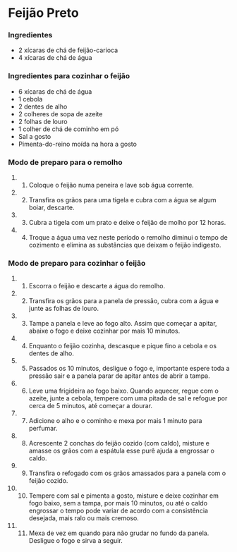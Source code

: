 # Feijão Preto

### Ingredientes

- 2 xícaras de chá de feijão-carioca
- 4 xícaras de chá de água

### Ingredientes para cozinhar o feijão

- 6 xícaras de chá de água
- 1 cebola
- 2 dentes de alho
- 2 colheres de sopa de azeite
- 2 folhas de louro
- 1 colher de chá de cominho em pó
- Sal a gosto
- Pimenta-do-reino moída na hora a gosto

### Modo de preparo para o remolho

1. 1. Coloque o feijão numa peneira e lave sob água corrente.
2. 2. Transfira os grãos para uma tigela e cubra com a água se algum boiar, descarte.
3. 3. Cubra a tigela com um prato e deixe o feijão de molho por 12 horas.
4. 4. Troque a água uma vez neste período o remolho diminui o tempo de cozimento e elimina as substâncias que deixam o feijão indigesto.

### Modo de preparo para cozinhar o feijão

1. 1. Escorra o feijão e descarte a água do remolho.
2. 2. Transfira os grãos para a panela de pressão, cubra com a água e junte as folhas de louro.
3. 3. Tampe a panela e leve ao fogo alto. Assim que começar a apitar, abaixe o fogo e deixe cozinhar por mais 10 minutos.
4. 4. Enquanto o feijão cozinha, descasque e pique fino a cebola e os dentes de alho.
5. 5. Passados os 10 minutos, desligue o fogo e, importante espere toda a pressão sair e a panela parar de apitar antes de abrir a tampa.
6. 6. Leve uma frigideira ao fogo baixo. Quando aquecer, regue com o azeite, junte a cebola, tempere com uma pitada de sal e refogue por cerca de 5 minutos, até começar a dourar.
7. 7. Adicione o alho e o cominho e mexa por mais 1 minuto para perfumar.
8. 8. Acrescente 2 conchas do feijão cozido (com caldo), misture e amasse os grãos com a espátula esse purê ajuda a engrossar o caldo.
9. 9. Transfira o refogado com os grãos amassados para a panela com o feijão cozido.
10. 10. Tempere com sal e pimenta a gosto, misture e deixe cozinhar em fogo baixo, sem a tampa, por mais 10 minutos, ou até o caldo engrossar o tempo pode variar de acordo com a consistência desejada, mais ralo ou mais cremoso.
11. 11. Mexa de vez em quando para não grudar no fundo da panela. Desligue o fogo e sirva a seguir.
